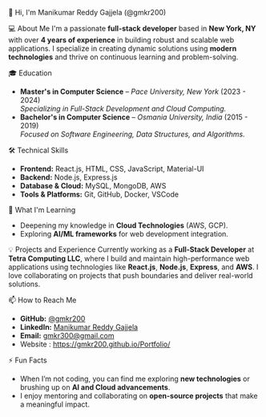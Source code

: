👋 Hi, I'm Manikumar Reddy Gajjela (@gmkr200)

💻 About Me
I'm a passionate **full-stack developer** based in **New York, NY** with over **4 years of experience** in building robust and scalable web applications. I specialize in creating dynamic solutions using **modern technologies** and thrive on continuous learning and problem-solving.

 🎓 Education
- **Master's in Computer Science** – *Pace University, New York* (2023 - 2024)  
  *Specializing in Full-Stack Development and Cloud Computing.*
- **Bachelor's in Computer Science** – *Osmania University, India* (2015 - 2019)  
  *Focused on Software Engineering, Data Structures, and Algorithms.*

 🛠️ Technical Skills
- **Frontend:** React.js, HTML, CSS, JavaScript, Material-UI  
- **Backend:** Node.js, Express.js  
- **Database & Cloud:** MySQL, MongoDB, AWS  
- **Tools & Platforms:** Git, GitHub, Docker, VSCode

 🌱 What I'm Learning
- Deepening my knowledge in **Cloud Technologies** (AWS, GCP).  
- Exploring **AI/ML frameworks** for web development integration.

 💡 Projects and Experience
Currently working as a **Full-Stack Developer** at **Tetra Computing LLC**, where I build and maintain high-performance web applications using technologies like **React.js**, **Node.js**, **Express**, and **AWS**. I love collaborating on projects that push boundaries and deliver real-world solutions.

 📫 How to Reach Me
- **GitHub:** [@gmkr200](https://github.com/gmkr200)  
- **LinkedIn:** [Manikumar Reddy Gajjela](https://www.linkedin.com/in/manireddy12/)  
- **Email:** gmkr300@gmail.com
- Website : https://gmkr200.github.io/Portfolio/

 ⚡ Fun Facts
- When I’m not coding, you can find me exploring **new technologies** or brushing up on **AI and Cloud advancements**.  
- I enjoy mentoring and collaborating on **open-source projects** that make a meaningful impact.

